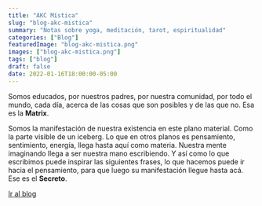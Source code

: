 ```yaml
---
title: "AKC Mística"
slug: "blog-akc-mistica"
summary: "Notas sobre yoga, meditación, tarot, espiritualidad"
categories: ["Blog"]
featuredImage: "blog-akc-mistica.png"
images: ["blog-akc-mistica.png"]
tags: ["blog"]
draft: false
date: 2022-01-16T18:00:00-05:00
---
```

Somos educados, por nuestros padres, por nuestra comunidad, por todo el mundo, cada día, acerca de las cosas que son posibles y de las que no. Esa es la **Matrix**.

Somos la manifestación de nuestra existencia en este plano material. Como la parte visible de un iceberg. 
Lo que en otros planos es pensamiento, sentimiento, energía, llega hasta aquí como materia. Nuestra mente imaginando llega a ser nuestra mano escribiendo. Y así como lo que escribimos puede inspirar las siguientes frases, lo que hacemos puede ir hacia el pensamiento, para que luego su manifestación llegue hasta acá. Ese es el **Secreto**.

[Ir al blog](https://akc-mistica.netlify.app)